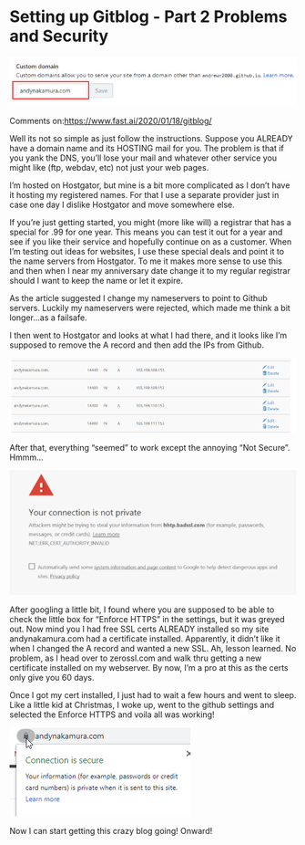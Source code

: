 # Setting up Gitblog - Part 2 Problems and Security

![](/images/2020-01-30/media/image1.png)

Comments on:[<span class="underline">https://www.fast.ai/2020/01/18/gitblog/</span>](https://www.fast.ai/2020/01/18/gitblog/)

Well its not so simple as just follow the instructions. Suppose you ALREADY have a domain name and its HOSTING mail for you. The problem is that if you yank the DNS, you’ll lose your mail and whatever other service you might like (ftp, webdav, etc) not just your web pages.

I’m hosted on Hostgator, but mine is a bit more complicated as I don’t have it hosting my registered names. For that I use a separate provider just in case one day I dislike Hostgator and move somewhere else.

If you’re just getting started, you might (more like will) a registrar that has a special for .99 for one year. This means you can test it out for a year and see if you like their service and hopefully continue on as a customer. When I’m testing out ideas for websites, I use these special deals and point it to the name servers from Hostgator. To me it makes more sense to use this and then when I near my anniversary date change it to my regular registrar should I want to keep the name or let it expire.

As the article suggested I change my nameservers to point to Github servers. Luckily my nameservers were rejected, which made me think a bit longer…as a failsafe.

I then went to Hostgator and looks at what I had there, and it looks like I’m supposed to remove the A record and then add the IPs from Github.

![](/images/2020-01-30/media/image2.png)

After that, everything “seemed” to work except the annoying “Not Secure”. Hmmm…

![](/images/2020-01-30/media/image3.png)

After googling a little bit, I found where you are supposed to be able to check the little box for “Enforce HTTPS” in the settings, but it was greyed out. Now mind you I had free SSL certs ALREADY installed so my site andynakamura.com had a certificate installed. Apparently, it didn’t like it when I changed the A record and wanted a new SSL. Ah, lesson learned. No problem, as I head over to zerossl.com and walk thru getting a new certificate installed on my webserver. By now, I’m a pro at this as the certs only give you 60 days.

Once I got my cert installed, I just had to wait a few hours and went to sleep. Like a little kid at Christmas, I woke up, went to the github settings and selected the Enforce HTTPS and voila all was working\!

![](/images/2020-01-30/media/image4.png)

Now I can start getting this crazy blog going\! Onward\!
